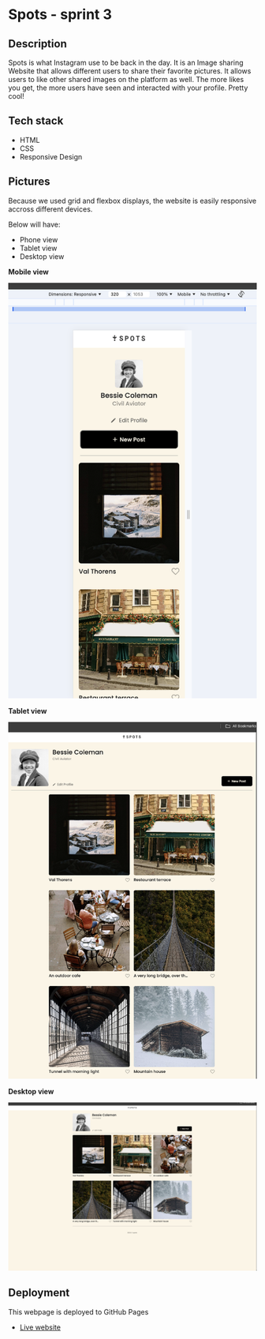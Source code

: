 # Spots - sprint 3

## Description

Spots is what Instagram use to be back in the day. It is an Image sharing Website that allows different users to share their favorite pictures. It allows users to like other shared images on the platform as well. The more likes you get, the more users have seen and interacted with your profile. Pretty cool!

## Tech stack

- HTML
- CSS
- Responsive Design

## Pictures

Because we used grid and flexbox displays, the website is easily responsive accross different devices.

Below will have:

- Phone view
- Tablet view
- Desktop view

**Mobile view**

<img src="./images/mobile-view.png" >

**Tablet view**

<img src="./images/tablet-view.png" >

**Desktop view**

<img src="./images/desktop-view.png">

## Deployment

This webpage is deployed to GitHub Pages

- [Live website](https://danieln2324.github.io/se_project_spots/)
